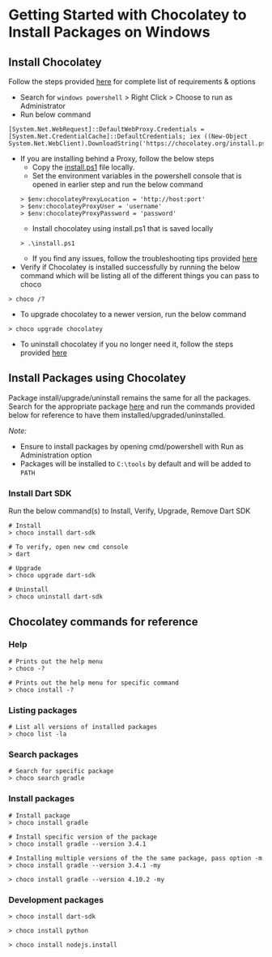 # Getting Started with Chocolatey to Install Packages on Windows

## Install Chocolatey
Follow the steps provided [here](https://chocolatey.org/install) for complete list of requirements & options

* Search for `windows powershell` > Right Click > Choose to run as Administrator
* Run below command
```
[System.Net.WebRequest]::DefaultWebProxy.Credentials = [System.Net.CredentialCache]::DefaultCredentials; iex ((New-Object System.Net.WebClient).DownloadString('https://chocolatey.org/install.ps1'))
```
* If you are installing behind a Proxy, follow the below steps
  * Copy the [install.ps1](https://chocolatey.org/install.ps1) file locally.
  * Set the environment variables in the powershell console that is opened in earlier step and run the below command
  ```
  > $env:chocolateyProxyLocation = 'http://host:port'
  > $env:chocolateyProxyUser = 'username'
  > $env:chocolateyProxyPassword = 'password'
  ```
  * Install chocolatey using install.ps1 that is saved locally
  ```
  > .\install.ps1
  ```
  * If you find any issues, follow the troubleshooting tips provided [here](https://chocolatey.org/docs/proxy-settings-for-chocolatey#installing-chocolatey-behind-a-proxy-server)
* Verify if Chocolatey is installed successfully by running the below command which will be listing all of the different things you can pass to choco 
```
> choco /?
```
* To upgrade chocolatey to a newer version, run the below command
```
> choco upgrade chocolatey
```
* To uninstall chocolatey if you no longer need it, follow the steps provided [here](https://chocolatey.org/docs/uninstallation)

## Install Packages using Chocolatey

Package install/upgrade/uninstall remains the same for all the packages. Search for the appropriate package [here](https://chocolatey.org/packages) and run the commands provided below for reference to have them installed/upgraded/uninstalled.

*Note:* 
* Ensure to install packages by opening cmd/powershell with Run as Administration option
* Packages will be installed to `C:\tools` by default and will be added to `PATH`

### Install Dart SDK
Run the below command(s) to Install, Verify, Upgrade, Remove Dart SDK
```
# Install
> choco install dart-sdk

# To verify, open new cmd console
> dart 

# Upgrade
> choco upgrade dart-sdk

# Uninstall
> choco uninstall dart-sdk
```

## Chocolatey commands for reference

### Help
```
# Prints out the help menu
> choco -?

# Prints out the help menu for specific command
> choco install -?
```

### Listing packages
```
# List all versions of installed packages
> choco list -la
```

### Search packages
```
# Search for specific package
> choco search gradle
```

### Install packages
```
# Install package
> choco install gradle

# Install specific version of the package
> choco install gradle --version 3.4.1

# Installing multiple versions of the the same package, pass option -m
> choco install gradle --version 3.4.1 -my

> choco install gradle --version 4.10.2 -my
```

### Development packages
```
> choco install dart-sdk

> choco install python

> choco install nodejs.install
```
